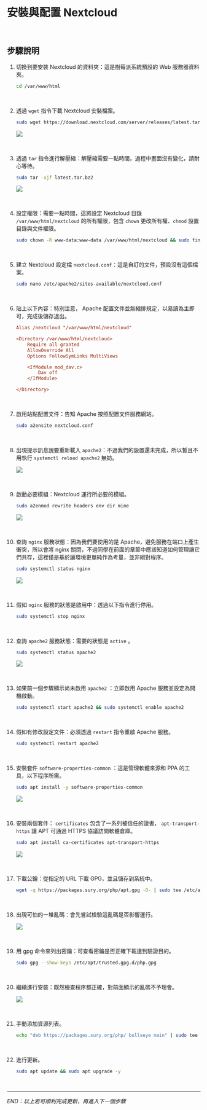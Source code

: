 # 安裝與配置 Nextcloud

<br>

## 步驟說明

1. 切換到要安裝 Nextcloud 的資料夾：這是樹莓派系統預設的 Web 服務器資料夾。

    ```bash
    cd /var/www/html
    ```

<br>

2. 透過 `wget` 指令下載 Nextcloud 安裝檔案。

    ```bash
    sudo wget https://download.nextcloud.com/server/releases/latest.tar.bz2
    ```

    ![](images/img_11.png)

<br>

3. 透過 `tar` 指令進行解壓縮：解壓縮需要一點時間，過程中畫面沒有變化，請耐心等待。
    
    ```bash
    sudo tar -xjf latest.tar.bz2
    ```

    ![](images/img_38.png)

<br>

4. 設定權限：需要一點時間，這將設定 Nextcloud 目錄 `/var/www/html/nextcloud` 的所有權限，包含 `chown` 更改所有權、`chmod` 設置目錄與文件權限。

    ```bash
    sudo chown -R www-data:www-data /var/www/html/nextcloud && sudo find /var/www/html/nextcloud/ -type d -exec chmod 750 {} \; && sudo find /var/www/html/nextcloud/ -type f -exec chmod 640 {} \;
    ```

<br>

5. 建立 Nextcloud 設定檔 `nextcloud.conf`：這是自訂的文件，預設沒有這個檔案。

    ```bash
    sudo nano /etc/apache2/sites-available/nextcloud.conf
    ```

<br>

6. 貼上以下內容：特別注意， Apache 配置文件並無縮排規定，以易讀為主即可，完成後儲存退出。

    ```ini
    Alias /nextcloud "/var/www/html/nextcloud"

    <Directory /var/www/html/nextcloud>
        Require all granted
        AllowOverride All
        Options FollowSymLinks MultiViews

        <IfModule mod_dav.c>
            Dav off
        </IfModule>

    </Directory>
    ```

<br>

7. 啟用站點配置文件：告知 Apache 按照配置文件服務網站。

    ```bash
    sudo a2ensite nextcloud.conf
    ```

<br>

8. 出現提示訊息說要重新載入 `apache2`：不過我們的設置還未完成，所以暫且不用執行 `systemctl reload apache2` 無妨。

    ![](images/img_12.png)

<br>

9. 啟動必要模組：Nextcloud 運行所必要的模組。

    ```bash
    sudo a2enmod rewrite headers env dir mime
    ```
    
    ![](images/img_13.png)

<br>

10. 查詢 `nginx` 服務狀態：因為我們要使用的是 Apache，避免服務在端口上產生衝突，所以會將 nginx 關閉，不過同學在前面的章節中應該知道如何管理讓它們共存，這裡僅是基於讓環境更單純作為考量，並非絕對程序。

    ```bash
    sudo systemctl status nginx
    ```

    ![](images/img_14.png)

<br>

11. 假如 `nginx` 服務的狀態是啟用中：透過以下指令進行停用。

    ```bash
    sudo systemctl stop nginx
    ```

<br>

12. 查詢 `apache2` 服務狀態：需要的狀態是 `active` 。

    ```bash
    sudo systemctl status apache2
    ```

    ![](images/img_15.png)

<br>

13. 如果前一個步驟顯示尚未啟用 `apache2` ：立即啟用 Apache 服務並設定為開機啟動。

    ```bash
    sudo systemctl start apache2 && sudo systemctl enable apache2
    ```

<br>

14. 假如有修改設定文件：必須透過 `restart` 指令重啟 Apache 服務。

    ```bash
    sudo systemctl restart apache2
    ```

<br>

15. 安裝套件 `software-properties-common` ：這是管理軟體來源和 PPA 的工具，以下程序所需。

    ```bash
    sudo apt install -y software-properties-common
    ```

    ![](images/img_18.png)

<br>

16. 安裝兩個套件： `certificates` 包含了一系列被信任的證書， `apt-transport-https` 讓 APT 可通過 HTTPS 協議訪問軟體倉庫。

    ```bash
    sudo apt install ca-certificates apt-transport-https
    ```

    ![](images/img_25.png)

<br>

17. 下載公鑰：從指定的 URL 下載 GPG，並且儲存到系統中。

    ```bash
    wget -q https://packages.sury.org/php/apt.gpg -O- | sudo tee /etc/apt/trusted.gpg.d/php.gpg
    ```

<br>

18. 出現可怕的一堆亂碼：會先嘗試檢驗這亂碼是否影響運行。

    ![](images/img_26.png)

<br>

19. 用 gpg 命令來列出密鑰：可查看密鑰是否正確下載達到驗證目的。

    ```bash
    sudo gpg --show-keys /etc/apt/trusted.gpg.d/php.gpg
    ```

<br>

20. 繼續進行安裝：既然檢查程序都正確，對前面顯示的亂碼不予理會。

    ![](images/img_27.png)

<br>

21. 手動添加資源列表。

    ```bash
    echo "deb https://packages.sury.org/php/ bullseye main" | sudo tee /etc/apt/sources.list.d/php.list
    ```

<br>

22. 進行更新。

    ```bash
    sudo apt update && sudo apt upgrade -y
    ```

<br>

---

_END：以上若可順利完成更新，再進入下一個步驟_
